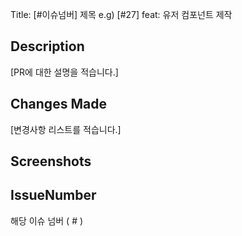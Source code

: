 Title: [#이슈넘버] 제목
e.g) [#27] feat: 유저 컴포넌트 제작

## Description

[PR에 대한 설명을 적습니다.]

## Changes Made

[변경사항 리스트를 적습니다.]

## Screenshots

## IssueNumber

해당 이슈 넘버 ( # )
